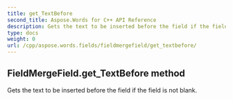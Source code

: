 ```yaml
---
title: get_TextBefore
second_title: Aspose.Words for C++ API Reference
description: Gets the text to be inserted before the field if the field is not blank. 
type: docs
weight: 0
url: /cpp/aspose.words.fields/fieldmergefield/get_textbefore/
---
```

## FieldMergeField.get_TextBefore method


Gets the text to be inserted before the field if the field is not blank.

